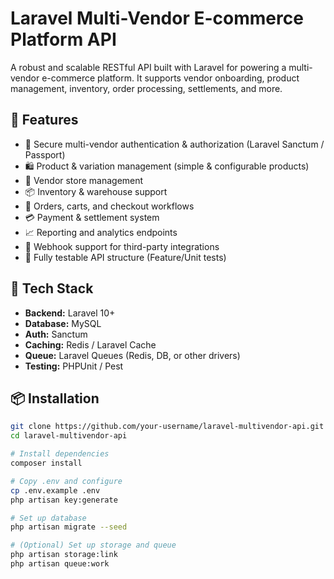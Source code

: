 # Laravel Multi-Vendor E-commerce Platform API

A robust and scalable RESTful API built with Laravel for powering a multi-vendor e-commerce platform. It supports vendor onboarding, product management, inventory, order processing, settlements, and more.

## 🚀 Features

- 🔐 Secure multi-vendor authentication & authorization (Laravel Sanctum / Passport)
- 🛍️ Product & variation management (simple & configurable products)
- 🏬 Vendor store management
- 📦 Inventory & warehouse support
- 🧾 Orders, carts, and checkout workflows
- 💳 Payment & settlement system
- 📈 Reporting and analytics endpoints
- 🔄 Webhook support for third-party integrations
- 🧪 Fully testable API structure (Feature/Unit tests)

## 🧱 Tech Stack

- **Backend:** Laravel 10+
- **Database:** MySQL
- **Auth:** Sanctum
- **Caching:** Redis / Laravel Cache
- **Queue:** Laravel Queues (Redis, DB, or other drivers)
- **Testing:** PHPUnit / Pest

## 📦 Installation

```bash
git clone https://github.com/your-username/laravel-multivendor-api.git
cd laravel-multivendor-api

# Install dependencies
composer install

# Copy .env and configure
cp .env.example .env
php artisan key:generate

# Set up database
php artisan migrate --seed

# (Optional) Set up storage and queue
php artisan storage:link
php artisan queue:work
